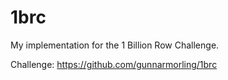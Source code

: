 # 1brc

My implementation for the 1 Billion Row Challenge.

Challenge: https://github.com/gunnarmorling/1brc

